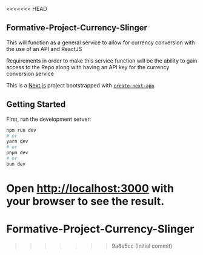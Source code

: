 <<<<<<< HEAD
## Formative-Project-Currency-Slinger

This will function as a general service to allow for currency conversion with the use of an API and ReactJS

Requirements in order to make this service function will be the ability to gain access to the Repo along with having an API key for the currency conversion service

This is a [Next.js](https://nextjs.org) project bootstrapped with [`create-next-app`](https://nextjs.org/docs/app/api-reference/cli/create-next-app).

## Getting Started

First, run the development server:

```bash
npm run dev
# or
yarn dev
# or
pnpm dev
# or
bun dev
```

Open [http://localhost:3000](http://localhost:3000) with your browser to see the result.
=======
# Formative-Project-Currency-Slinger
>>>>>>> 9a8e5cc (Initial commit)
